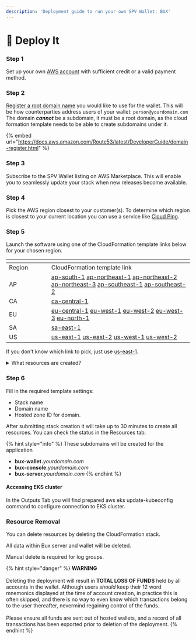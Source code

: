 ```yaml
---
description: 'Deployment guide to run your own SPV Wallet: BUX'
---
```


# 🚀 Deploy It

### Step 1

Set up your own [AWS account](https://portal.aws.amazon.com/billing/signup) with sufficient credit or a valid payment method.

### Step 2

[Register a root domain name](https://aws.amazon.com/route53/) you would like to use for the wallet. This will be how counterparties address users of your wallet: `person@yourdomain.com` The domain _**cannot**_ be a subdomain, it must be a root domain, as the cloud formation template needs to be able to create subdomains under it.

{% embed url="https://docs.aws.amazon.com/Route53/latest/DeveloperGuide/domain-register.html" %}

### Step 3

Subscribe to the SPV Wallet listing on AWS Marketplace. This will enable you to seamlessly update your stack when new releases become available.

### Step 4

Pick the AWS region closest to your customer(s). To determine which region is closest to your current location you can use a service like [Cloud Ping](https://www.cloudping.info/).&#x20;

### Step 5

&#x20;Launch the software using one of the CloudFormation template links below for your chosen region.

<table data-header-hidden><thead><tr><th width="100"></th><th></th></tr></thead><tbody><tr><td>Region</td><td>CloudFormation template link</td></tr><tr><td>AP</td><td><a href="https://ap-south-1.console.aws.amazon.com/cloudformation/home?region=ap-south-1#/stacks/quickcreate?templateURL=https://bux-template.s3.eu-central-1.amazonaws.com/bux/latest/EksStack.template.json">ap-south-1</a> <a href="https://ap-northeast-1.console.aws.amazon.com/cloudformation/home?region=ap-northeast-1#/stacks/quickcreate?templateURL=https://bux-template.s3.eu-central-1.amazonaws.com/bux/latest/EksStack.template.json">ap-northeast-1</a> <a href="https://ap-northeast-2.console.aws.amazon.com/cloudformation/home?region=ap-northeast-2#/stacks/quickcreate?templateURL=https://bux-template.s3.eu-central-1.amazonaws.com/bux/latest/EksStack.template.json">ap-northeast-2</a> <a href="https://ap-northeast-3.console.aws.amazon.com/cloudformation/home?region=ap-northeast-3#/stacks/quickcreate?templateURL=https://bux-template.s3.eu-central-1.amazonaws.com/bux/latest/EksStack.template.json">ap-northeast-3</a>  <a href="https://ap-southeast-1.console.aws.amazon.com/cloudformation/home?region=ap-southeast-1#/stacks/quickcreate?templateURL=https://bux-template.s3.eu-central-1.amazonaws.com/bux/latest/EksStack.template.json">ap-southeast-1</a> <a href="https://ap-southeast-2.console.aws.amazon.com/cloudformation/home?region=ap-southeast-2#/stacks/quickcreate?templateURL=https://bux-template.s3.eu-central-1.amazonaws.com/bux/latest/EksStack.template.json">ap-southeast-2</a></td></tr><tr><td>CA</td><td><a href="https://ca-central-1.console.aws.amazon.com/cloudformation/home?region=ca-central-1#/stacks/quickcreate?templateURL=https://bux-template.s3.eu-central-1.amazonaws.com/bux/latest/EksStack.template.json">ca-central-1</a></td></tr><tr><td>EU</td><td><a href="https://eu-central-1.console.aws.amazon.com/cloudformation/home?region=eu-central-1#/stacks/quickcreate?templateURL=https://bux-template.s3.eu-central-1.amazonaws.com/bux/latest/EksStack.template.json">eu-central-1</a> <a href="https://eu-west-1.console.aws.amazon.com/cloudformation/home?region=eu-west-1#/stacks/quickcreate?templateURL=https://bux-template.s3.eu-central-1.amazonaws.com/bux/latest/EksStack.template.json">eu-west-1</a> <a href="https://eu-west-2.console.aws.amazon.com/cloudformation/home?region=eu-west-2#/stacks/quickcreate?templateURL=https://bux-template.s3.eu-central-1.amazonaws.com/bux/latest/EksStack.template.json">eu-west-2</a> <a href="https://eu-west-3.console.aws.amazon.com/cloudformation/home?region=eu-west-3#/stacks/quickcreate?templateURL=https://bux-template.s3.eu-central-1.amazonaws.com/bux/latest/EksStack.template.json">eu-west-3</a> <a href="https://eu-north-1.console.aws.amazon.com/cloudformation/home?region=eu-north-1#/stacks/quickcreate?templateURL=https://bux-template.s3.eu-central-1.amazonaws.com/bux/latest/EksStack.template.json">eu-north-1</a></td></tr><tr><td>SA</td><td><a href="https://sa-east-1.console.aws.amazon.com/cloudformation/home?region=sa-east-1#/stacks/quickcreate?templateURL=https://bux-template.s3.eu-central-1.amazonaws.com/bux/latest/EksStack.template.json">sa-east-1</a></td></tr><tr><td>US</td><td><a href="https://us-east-1.console.aws.amazon.com/cloudformation/home?region=us-east-1#/stacks/quickcreate?templateURL=https://bux-template.s3.eu-central-1.amazonaws.com/bux/latest/EksStack.template.json">us-east-1</a> <a href="https://us-east-2.console.aws.amazon.com/cloudformation/home?region=us-east-2#/stacks/quickcreate?templateURL=https://bux-template.s3.eu-central-1.amazonaws.com/bux/latest/EksStack.template.json">us-east-2</a> <a href="https://us-west-1.console.aws.amazon.com/cloudformation/home?region=us-west-1#/stacks/quickcreate?templateURL=https://bux-template.s3.eu-central-1.amazonaws.com/bux/latest/EksStack.template.json">us-west-1</a> <a href="https://us-west-2.console.aws.amazon.com/cloudformation/home?region=us-west-2#/stacks/quickcreate?templateURL=https://bux-template.s3.eu-central-1.amazonaws.com/bux/latest/EksStack.template.json">us-west-2</a></td></tr></tbody></table>

If you don't know which link to pick, just use [us-east-1](https://us-east-1.console.aws.amazon.com/cloudformation/home?region=us-east-1#/stacks/quickcreate?templateURL=https://bux-template.s3.eu-central-1.amazonaws.com/bux/latest/EksStack.template.json).

<details>

<summary>What resources are created?</summary>

·       VPC with CIDR 10.0.0.0/16

·       EKS Cluster with a Single Node Group (2 x t3.small instances)

·       Wildcard certificate in ACM for provided domain

·       Route53 entries for Bux components

·       Load Balancer Controller for EKS

·       Bux Components:

o   Server

o   Wallet Backend

o   Wallet Frontend

o   Console

o   Pulse

</details>

### Step 6

Fill in the required template settings:

* Stack name
* Domain name
* Hosted zone ID for domain.

After submitting stack creation it will take up to 30 minutes to create all resources. You can check the status in the Resources tab.

{% hint style="info" %}
These subdomains will be created for the application

* **bux-wallet.**_yourdomain.com_
* **bux-console.**_yourdomain.com_
* **bux-server.**_yourdomain.com_
{% endhint %}

#### Accessing EKS cluster

In the Outputs Tab you will find prepared aws eks update-kubeconfig command to configure connection to EKS cluster.

### Resource Removal

You can delete resources by deleting the CloudFormation stack.

All data within Bux server and wallet will be deleted.

Manual delete is required for log groups.

{% hint style="danger" %}
**WARNING**\
\
Deleting the deployment will result in **TOTAL LOSS OF FUNDS** held by all accounts in the wallet. Although users _should_ keep their 12 word mnemonics displayed at the time of account creation, in practice this is often skipped, and there is no way to even know which transactions belong to the user thereafter, nevermind regaining control of the funds.\
\
Please ensure all funds are sent out of hosted wallets, and a record of all transactions has been exported prior to deletion of the deployment.
{% endhint %}

&#x20;
